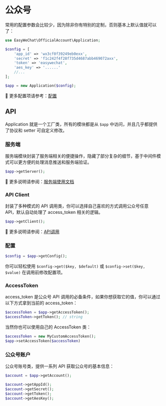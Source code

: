 # 公众号

常用的配置参数会比较少，因为除非你有特别的定制，否则基本上默认值就可以了：

```php
use EasyWeChat\OfficialAccount\Application;

$config = [
    'app_id' => 'wx3cf0f39249eb0exx',
    'secret' => 'f1c242f4f28f735d4687abb469072axx',
    'token' => 'easywechat',
    'aes_key' => '......'
    //...
];

$app = new Application($config);
```

:book: 更多配置项请参考：[配置](config.md)

## API

Application 就是一个工厂类，所有的模块都是从 `$app` 中访问，并且几乎都提供了协议和 setter 可自定义修改。

### 服务端

服务端模块封装了服务端相关的便捷操作，隐藏了部分复杂的细节，基于中间件模式可以更方便的处理消息推送和服务端验证。

```php
$app->getServer();
```

:book: 更多说明请参阅：[服务端使用文档](server.md)

### API Client

封装了多种模式的 API 调用类，你可以选择自己喜欢的方式调用公众号任意 API，默认自动处理了 access_token 相关的逻辑。

```php
$app->getClient();
```

:book: 更多说明请参阅：[API调用](client.md)

### 配置

```php
$config = $app->getConfig();
```

你可以轻松使用 `$config->get($key, $default)` 或 `$config->set($key, $value)` 在调用前修改配置项。

### AccessToken

access_token 是公众号 API 调用的必备条件，如果你想获取它的值，你可以通过以下方式拿到当前的 access_token：

```php
$accessToken = $app->getAccessToken();
$accessToken->getToken(); // string
```

当然你也可以使用自己的 AccessToken 类：

```php
$accessToken = new MyCustomAccessToken();
$app->setAccessToken($accessToken)
```

### 公众号账户

公众号账号类，提供一系列 API 获取公众号的基本信息：

```php
$account = $app->getAccount();

$account->getAppId();
$account->getSecret();
$account->getToken();
$account->getAesKey();
```